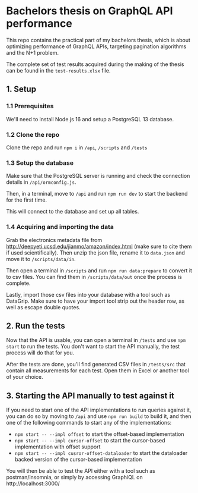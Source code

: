 # Bachelors thesis on GraphQL API performance

This repo contains the practical part of my bachelors thesis,
which is about optimizing performance of GraphQL APIs, targeting pagination algorithms and the N+1 problem.

The complete set of test results acquired during the making of the thesis can be found in the `test-results.xlsx` file.

## 1. Setup

### 1.1 Prerequisites

We'll need to install Node.js 16 and setup a PostgreSQL 13 database.

### 1.2 Clone the repo

Clone the repo and run `npm i` in `/api`, `/scripts` and `/tests`

### 1.3 Setup the database

Make sure that the PostgreSQL server is running and check the connection details in `/api/ormconfig.js`.

Then, in a terminal, move to `/api` and run `npm run dev` to start the backend for the first time.

This will connect to the database and set up all tables.

### 1.4 Acquiring and importing the data

Grab the electronics metadata file from http://deepyeti.ucsd.edu/jianmo/amazon/index.html (make sure to cite them if used scientifically). Then unzip the json file, rename it to `data.json` and move it to `/scripts/data/in`.

Then open a terminal in `/scripts` and run `npm run data:prepare` to convert it to csv files. You can find them in `/scripts/data/out` once the process is complete.

Lastly, import those csv files into your database with a tool such as DataGrip. Make sure to have your import tool strip out the header row, as well as escape double quotes.

## 2. Run the tests

Now that the API is usable, you can open a terminal in `/tests` and use `npm start` to run the tests.
You don't want to start the API manually, the test process will do that for you.

After the tests are done, you'll find generated CSV files in `/tests/src` that contain all measurements for each test.
Open them in Excel or another tool of your choice.

## 3. Starting the API manually to test against it

If you need to start one of the API implementations to run queries against it, you can do so by moving to `/api`
and use `npm run build` to build it, and then one of the following commands to start any of the implementations:

- `npm start -- --impl offset` to start the offset-based implementation
- `npm start -- --impl cursor-offset` to start the cursor-based implementation with offset support
- `npm start -- --impl cusror-offset-dataloader` to start the dataloader backed version of the cursor-based implementation

You will then be able to test the API either with a tool such as postman/insomnia, or simply by accessing GraphiQL on http://localhost:3000/
